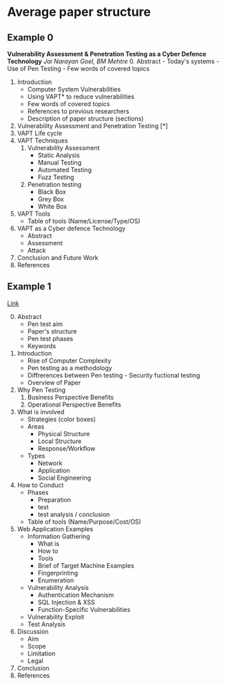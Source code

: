 # Average paper structure

## Example 0

**Vulnerability Assessment & Penetration Testing as a Cyber Defence Technology**
*Jai Narayan Goel, BM Mehtre*
0. Abstract
    - Today's systems
    - Use of Pen Testing
    - Few words of covered topics 
1. Introduction
   - Computer System Vulnerabilities
   - Using VAPT* to reduce vulnerabilities
   - Few words of covered topics
   - References to previous researchers
   - Description of paper structure (sections)
2. Vulnerability Assessment and Penetration Testing [*]
3. VAPT Life cycle
4. VAPT Techniques
    1. Vulnerability Assessment
       - Static Analysis
       - Manual Testing
       - Automated Testing
       - Fuzz Testing
    2. Penetration testing
       - Black Box
       - Grey Box
       - White Box
5. VAPT Tools
    - Table of tools (Name/License/Type/OS)
6. VAPT as a Cyber defence Technology
    - Abstract
    - Assessment
    - Attack
7. Conclusion and Future Work
8. References

## Example 1 

<a href="https://www.researchgate.net/publication/274174058_An_Overview_of_Penetration_Testing">Link</a>

0. Abstract
   -  Pen test aim
   -  Paper's structure
   -  Pen test phases
   -  Keywords
1. Introduction
    - Rise of Computer Complexity
    - Pen testing as a methodology
    - Diffrerences between Pen testing - Security fuctional testing
    - Overview of Paper
2. Why Pen Testing
   1. Business Perspective Benefits
   2. Operational Perspective Benefits
3. What is involved
   - Strategies (color boxes)
   - Areas 
     - Physical Structure
     - Local Structure
     - Response/Workflow
   - Types
     - Network 
     - Application 
     - Social Engineering
4. How to Conduct
   - Phases
     - Preparation
     - test
     - test analysis / conclusion
    - Table of tools (Name/Purpose/Cost/OS)
5. Web Application Examples
   - Information Gathering
     - What is
     - How to
     - Tools
     - Brief of Target Machine Examples
     - Fingerprinting
     - Enumeration
   - Vulnerability Analysis
     - Authentication Mechanism
     - SQL Injection & XSS
     - Function-Specific Vulnerabilities
   - Vulnerability Exploit 
   - Test Analysis
6. Discussion
    - Aim
    - Scope
    - Limitation
    - Legal
7. Conclusion
8. References